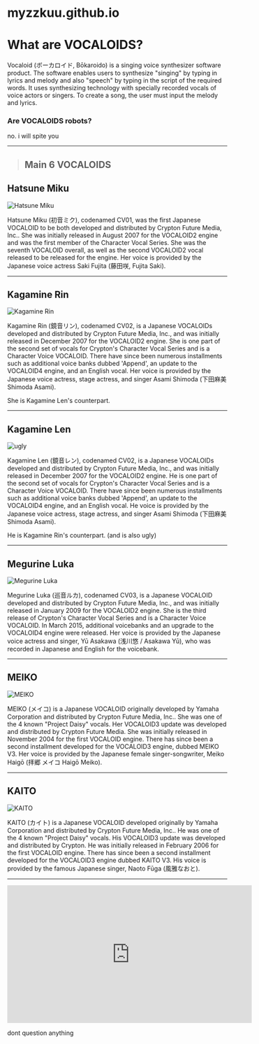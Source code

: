# myzzkuu.github.io

# What are VOCALOIDS?

Vocaloid (ボーカロイド, Bōkaroido) is a singing voice synthesizer software product.
The software enables users to synthesize "singing" by typing in lyrics and melody and also "speech" by typing in the script of the required words. 
It uses synthesizing technology with specially recorded vocals of voice actors or singers. To create a song, the user must input the melody and lyrics.

### **Are VOCALOIDS robots?**
no. i will spite you

---

> ## Main 6 VOCALOIDS

## Hatsune Miku
![Hatsune Miku](https://i.pinimg.com/736x/6c/8c/3f/6c8c3f8343784b2791d6110510a43230.jpg)


Hatsune Miku (初音ミク), codenamed CV01, was the first Japanese VOCALOID to be both developed and distributed by Crypton Future Media, Inc.. She was initially released in August 2007 for the VOCALOID2 engine and was the first member of the Character Vocal Series. She was the seventh VOCALOID overall, as well as the second VOCALOID2 vocal released to be released for the engine. Her voice is provided by the Japanese voice actress Saki Fujita (藤田咲, Fujita Saki).

---

## Kagamine Rin
![Kagamine Rin](https://i.pinimg.com/564x/c9/9f/96/c99f9608c9a27bb02512e3dc4cbd4d9c.jpg)


Kagamine Rin (鏡音リン), codenamed CV02, is a Japanese VOCALOIDs developed and distributed by Crypton Future Media, Inc., and was initially released in December 2007 for the VOCALOID2 engine. She is one part of the second set of vocals for Crypton's Character Vocal Series and is a Character Voice VOCALOID. There have since been numerous installments such as additional voice banks dubbed 'Append', an update to the VOCALOID4 engine, and an English vocal. Her voice is provided by the Japanese voice actress, stage actress, and singer Asami Shimoda (下田麻美 Shimoda Asami).

She is Kagamine Len's counterpart.

---

## Kagamine Len
![ugly](https://i.pinimg.com/564x/d9/ec/e7/d9ece71d1925c83f76277e56ac2b11aa.jpg)


Kagamine Len (鏡音レン), codenamed CV02, is a Japanese VOCALOIDs developed and distributed by Crypton Future Media, Inc., and was initially released in December 2007 for the VOCALOID2 engine. He is one part of the second set of vocals for Crypton's Character Vocal Series and is a Character Voice VOCALOID. There have since been numerous installments such as additional voice banks dubbed 'Append', an update to the VOCALOID4 engine, and an English vocal. He voice is provided by the Japanese voice actress, stage actress, and singer Asami Shimoda (下田麻美 Shimoda Asami).

He is Kagamine Rin's counterpart. (and is also ugly)

---

## Megurine Luka
![Megurine Luka](https://i.pinimg.com/564x/46/d8/a6/46d8a6bb1a057d3e4ac48dde5eef9060.jpg)


Megurine Luka (巡音ルカ), codenamed CV03, is a Japanese VOCALOID developed and distributed by Crypton Future Media, Inc., and was initially released in January 2009 for the VOCALOID2 engine. She is the third release of Crypton's Character Vocal Series and is a Character Voice VOCALOID. In March 2015, additional voicebanks and an upgrade to the VOCALOID4 engine were released. Her voice is provided by the Japanese voice actress and singer, Yū Asakawa (浅川悠 / Asakawa Yū), who was recorded in Japanese and English for the voicebank.

---

## MEIKO
![MEIKO](https://i.pinimg.com/564x/52/d6/17/52d6175663ca53b87c4d8833260cd6ed.jpg)


MEIKO (メイコ) is a Japanese VOCALOID originally developed by Yamaha Corporation and distributed by Crypton Future Media, Inc.. She was one of the 4 known "Project Daisy" vocals. Her VOCALOID3 update was developed and distributed by Crypton Future Media. She was initially released in November 2004 for the first VOCALOID engine. There has since been a second installment developed for the VOCALOID3 engine, dubbed MEIKO V3. Her voice is provided by the Japanese female singer-songwriter, Meiko Haigō (拝郷 メイコ Haigō Meiko).

---

## KAITO
![KAITO](https://i.pinimg.com/564x/3b/49/47/3b4947a01b2535f77f5d541338657781.jpg)


KAITO (カイト) is a Japanese VOCALOID developed originally by Yamaha Corporation and distributed by Crypton Future Media, Inc.. He was one of the 4 known "Project Daisy" vocals. His VOCALOID3 update was developed and distributed by Crypton. He was initially released in February 2006 for the first VOCALOID engine. There has since been a second installment developed for the VOCALOID3 engine dubbed KAITO V3. His voice is provided by the famous Japanese singer, Naoto Fūga (風雅なおと).

---

<iframe width="560" height="315" src="https://youtu.be/GODXMGAMpVc" title="YouTube video player" frameborder="0" allow="accelerometer; autoplay; clipboardwrite; encrypted-media; gyroscope; picture-in-picture; web-share" allowfullscreen></iframe>

dont question anything






